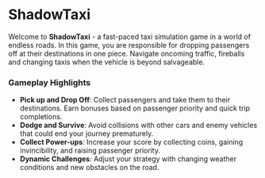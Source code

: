 # ShadowTaxi

Welcome to **ShadowTaxi** - a fast-paced taxi simulation game in a world of endless roads. In this game, you are responsible for dropping passengers off at their destinations in one piece. Navigate oncoming traffic, fireballs and changing taxis when the vehicle is beyond salvageable. 

### Gameplay Highlights
- **Pick up and Drop Off**: Collect passengers and take them to their destinations. Earn bonuses based on passenger priority and quick trip completions.
- **Dodge and Survive**: Avoid collisions with other cars and enemy vehicles that could end your journey prematurely.
- **Collect Power-ups**: Increase your score by collecting coins, gaining invincibility, and raising passenger priority.
- **Dynamic Challenges**: Adjust your strategy with changing weather conditions and new obstacles on the road.
